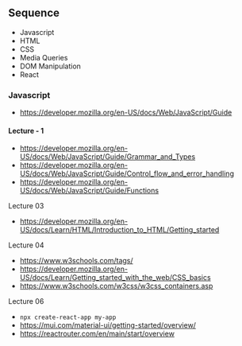 ## Sequence

- Javascript
- HTML
- CSS
- Media Queries
- DOM Manipulation
- React


### Javascript
- https://developer.mozilla.org/en-US/docs/Web/JavaScript/Guide

#### Lecture - 1
- https://developer.mozilla.org/en-US/docs/Web/JavaScript/Guide/Grammar_and_Types
- https://developer.mozilla.org/en-US/docs/Web/JavaScript/Guide/Control_flow_and_error_handling
- https://developer.mozilla.org/en-US/docs/Web/JavaScript/Guide/Functions


Lecture 03
- https://developer.mozilla.org/en-US/docs/Learn/HTML/Introduction_to_HTML/Getting_started


Lecture 04
- https://www.w3schools.com/tags/
- https://developer.mozilla.org/en-US/docs/Learn/Getting_started_with_the_web/CSS_basics
- https://www.w3schools.com/w3css/w3css_containers.asp

Lecture 06
- `npx create-react-app my-app`
- https://mui.com/material-ui/getting-started/overview/
- https://reactrouter.com/en/main/start/overview


